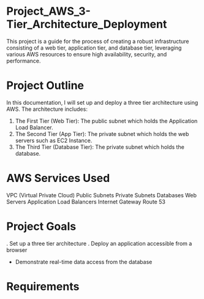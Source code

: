 # Project_AWS_3-Tier_Architecture_Deployment
This project is a guide for the process of creating a robust infrastructure consisting of a web tier, application tier, and database tier, leveraging various AWS resources to ensure high availability, security, and performance.
# Project Outline
In this documentation, I will set up and deploy a three tier architecture using AWS. The architecture includes:
1. The First Tier (Web Tier): The public subnet which holds the Application Load Balancer.
2. The Second Tier (App Tier): The private subnet which holds the web servers such as EC2 Instance.
3. The Third Tier (Database Tier): The private subnet which holds the database.
# AWS Services Used
VPC (Virtual Private Cloud)
Public Subnets
Private Subnets
Databases
Web Servers
Application Load Balancers
Internet Gateway
Route 53 
# Project Goals
. Set up a three tier architecture
. Deploy an application accessible from a browser
* Demonstrate real-time data access from the database
# Requirements

